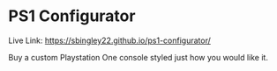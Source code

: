 # PS1 Configurator

Live Link: https://sbingley22.github.io/ps1-configurator/

Buy a custom Playstation One console styled just how you would like it.